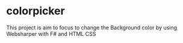# colorpicker
This project is aim to focus to change the Background color by using Websharper with F# and HTML CSS
